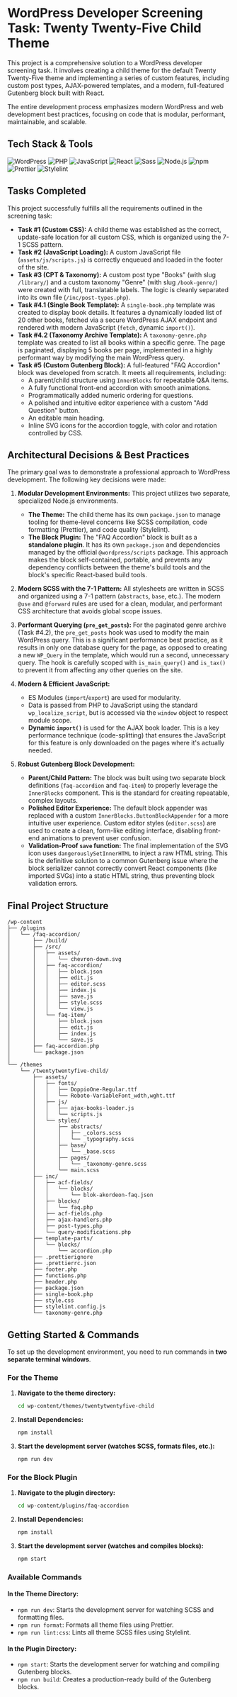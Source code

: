 # WordPress Developer Screening Task: Twenty Twenty-Five Child Theme

This project is a comprehensive solution to a WordPress developer screening task. It involves creating a child theme for the default Twenty Twenty-Five theme and implementing a series of custom features, including custom post types, AJAX-powered templates, and a modern, full-featured Gutenberg block built with React.

The entire development process emphasizes modern WordPress and web development best practices, focusing on code that is modular, performant, maintainable, and scalable.

## Tech Stack & Tools

![WordPress](https://img.shields.io/badge/WordPress-21759B?style=for-the-badge&logo=wordpress&logoColor=white) ![PHP](https://img.shields.io/badge/PHP-777BB4?style=for-the-badge&logo=php&logoColor=white) ![JavaScript](https://img.shields.io/badge/JavaScript-F7DF1E?style=for-the-badge&logo=javascript&logoColor=black) ![React](https://img.shields.io/badge/React-20232A?style=for-the-badge&logo=react&logoColor=61DAFB) ![Sass](https://img.shields.io/badge/Sass-CC6699?style=for-the-badge&logo=sass&logoColor=white) ![Node.js](https://img.shields.io/badge/Node.js-339933?style=for-the-badge&logo=nodedotjs&logoColor=white) ![npm](https://img.shields.io/badge/npm-CB3837?style=for-the-badge&logo=npm&logoColor=white) ![Prettier](https://img.shields.io/badge/Prettier-F7B93E?style=for-the-badge&logo=prettier&logoColor=black) ![Stylelint](https://img.shields.io/badge/Stylelint-263238?style=for-the-badge&logo=stylelint&logoColor=white)

## Tasks Completed

This project successfully fulfills all the requirements outlined in the screening task:

*   **Task #1 (Custom CSS):** A child theme was established as the correct, update-safe location for all custom CSS, which is organized using the 7-1 SCSS pattern.
*   **Task #2 (JavaScript Loading):** A custom JavaScript file (`assets/js/scripts.js`) is correctly enqueued and loaded in the footer of the site.
*   **Task #3 (CPT & Taxonomy):** A custom post type "Books" (with slug `/library/`) and a custom taxonomy "Genre" (with slug `/book-genre/`) were created with full, translatable labels. The logic is cleanly separated into its own file (`/inc/post-types.php`).
*   **Task #4.1 (Single Book Template):** A `single-book.php` template was created to display book details. It features a dynamically loaded list of 20 other books, fetched via a secure WordPress AJAX endpoint and rendered with modern JavaScript (`fetch`, dynamic `import()`).
*   **Task #4.2 (Taxonomy Archive Template):** A `taxonomy-genre.php` template was created to list all books within a specific genre. The page is paginated, displaying 5 books per page, implemented in a highly performant way by modifying the main WordPress query.
*   **Task #5 (Custom Gutenberg Block):** A full-featured "FAQ Accordion" block was developed from scratch. It meets all requirements, including:
    *   A parent/child structure using `InnerBlocks` for repeatable Q&A items.
    *   A fully functional front-end accordion with smooth animations.
    *   Programmatically added numeric ordering for questions.
    *   A polished and intuitive editor experience with a custom "Add Question" button.
    *   An editable main heading.
    *   Inline SVG icons for the accordion toggle, with color and rotation controlled by CSS.

## Architectural Decisions & Best Practices

The primary goal was to demonstrate a professional approach to WordPress development. The following key decisions were made:

1.  **Modular Development Environments:** This project utilizes two separate, specialized Node.js environments.
    *   **The Theme:** The child theme has its own `package.json` to manage tooling for theme-level concerns like SCSS compilation, code formatting (Prettier), and code quality (Stylelint).
    *   **The Block Plugin:** The "FAQ Accordion" block is built as a **standalone plugin**. It has its own `package.json` and dependencies managed by the official `@wordpress/scripts` package. This approach makes the block self-contained, portable, and prevents any dependency conflicts between the theme's build tools and the block's specific React-based build tools.

2.  **Modern SCSS with the 7-1 Pattern:** All stylesheets are written in SCSS and organized using a 7-1 pattern (`abstracts`, `base`, etc.). The modern `@use` and `@forward` rules are used for a clean, modular, and performant CSS architecture that avoids global scope issues.

3.  **Performant Querying (`pre_get_posts`):** For the paginated genre archive (Task #4.2), the `pre_get_posts` hook was used to modify the main WordPress query. This is a significant performance best practice, as it results in only one database query for the page, as opposed to creating a new `WP_Query` in the template, which would run a second, unnecessary query. The hook is carefully scoped with `is_main_query()` and `is_tax()` to prevent it from affecting any other queries on the site.

4.  **Modern & Efficient JavaScript:**
    *   ES Modules (`import`/`export`) are used for modularity.
    *   Data is passed from PHP to JavaScript using the standard `wp_localize_script`, but is accessed via the `window` object to respect module scope.
    *   **Dynamic `import()`** is used for the AJAX book loader. This is a key performance technique (code-splitting) that ensures the JavaScript for this feature is only downloaded on the pages where it's actually needed.

5.  **Robust Gutenberg Block Development:**
    *   **Parent/Child Pattern:** The block was built using two separate block definitions (`faq-accordion` and `faq-item`) to properly leverage the `InnerBlocks` component. This is the standard for creating repeatable, complex layouts.
    *   **Polished Editor Experience:** The default block appender was replaced with a custom `InnerBlocks.ButtonBlockAppender` for a more intuitive user experience. Custom editor styles (`editor.scss`) are used to create a clean, form-like editing interface, disabling front-end animations to prevent user confusion.
    *   **Validation-Proof `save` function:** The final implementation of the SVG icon uses `dangerouslySetInnerHTML` to inject a raw HTML string. This is the definitive solution to a common Gutenberg issue where the block serializer cannot correctly convert React components (like imported SVGs) into a static HTML string, thus preventing block validation errors.

## Final Project Structure
```text
/wp-content
├── /plugins
│   └── /faq-accordion/
│       ├── /build/
│       ├── /src/
│       │   ├── assets/
│       │   │   └── chevron-down.svg
│       │   ├── faq-accordion/
│       │   │   ├── block.json
│       │   │   ├── edit.js
│       │   │   ├── editor.scss
│       │   │   ├── index.js
│       │   │   ├── save.js
│       │   │   ├── style.scss
│       │   │   └── view.js
│       │   └── faq-item/
│       │       ├── block.json
│       │       ├── edit.js
│       │       ├── index.js
│       │       └── save.js
│       ├── faq-accordion.php
│       └── package.json
│
└── /themes
    └── /twentytwentyfive-child/
        ├── assets/
        │   ├── fonts/
        │   │   ├── DoppioOne-Regular.ttf
        │   │   └── Roboto-VariableFont_wdth,wght.ttf
        │   ├── js/
        │   │   ├── ajax-books-loader.js
        │   │   └── scripts.js
        │   └── styles/
        │       ├── abstracts/
        │       │   ├── _colors.scss
        │       │   └── _typography.scss
        │       ├── base/
        │       │   └── _base.scss
        │       ├── pages/
        │       │   └── _taxonomy-genre.scss
        │       └── main.scss
        ├── inc/
        │   ├── acf-fields/
        │   │   └── blocks/
        │   │       └── blok-akordeon-faq.json
        │   ├── blocks/
        │   │   └── faq.php
        │   ├── acf-fields.php
        │   ├── ajax-handlers.php
        │   ├── post-types.php
        │   └── query-modifications.php
        ├── template-parts/
        │   └── blocks/
        │       └── accordion.php
        ├── .prettierignore
        ├── .prettierrc.json
        ├── footer.php
        ├── functions.php
        ├── header.php
        ├── package.json
        ├── single-book.php
        ├── style.css
        ├── stylelint.config.js
        └── taxonomy-genre.php
```


## Getting Started & Commands

To set up the development environment, you need to run commands in **two separate terminal windows**.

### For the Theme

1.  **Navigate to the theme directory:**
    ```bash
    cd wp-content/themes/twentytwentyfive-child
    ```
2.  **Install Dependencies:**
    ```bash
    npm install
    ```
3.  **Start the development server (watches SCSS, formats files, etc.):**
    ```bash
    npm run dev
    ```

### For the Block Plugin

1.  **Navigate to the plugin directory:**
    ```bash
    cd wp-content/plugins/faq-accordion
    ```
2.  **Install Dependencies:**
    ```bash
    npm install
    ```
3.  **Start the development server (watches and compiles blocks):**
    ```bash
    npm start
    ```

### Available Commands

#### In the Theme Directory:
*   `npm run dev`: Starts the development server for watching SCSS and formatting files.
*   `npm run format`: Formats all theme files using Prettier.
*   `npm run lint:css`: Lints all theme SCSS files using Stylelint.

#### In the Plugin Directory:
*   `npm start`: Starts the development server for watching and compiling Gutenberg blocks.
*   `npm run build`: Creates a production-ready build of the Gutenberg blocks.